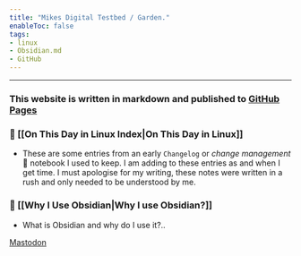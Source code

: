 ```yaml
---
title: "Mikes Digital Testbed / Garden."
enableToc: false
tags:
- linux
- Obsidian.md
- GitHub
---
```

***
### This website is written in markdown and published to [GitHub Pages](https://github.com/mcdent)

### 📕 [[On This Day in Linux Index|On This Day in Linux]] 
-  These are some entries from an early `Changelog` or *change management* 🤔 notebook I used to keep. I am adding to these entries as and when I get time. I must apologise for my writing, these notes were written in a rush and only needed to be understood by me.

### 🤔 [[Why I Use Obsidian|Why I use Obsidian?]]
- What is Obsidian and why do I use it?..

<a rel="me" href="https://fosstodon.org/@Mcdent">Mastodon</a>